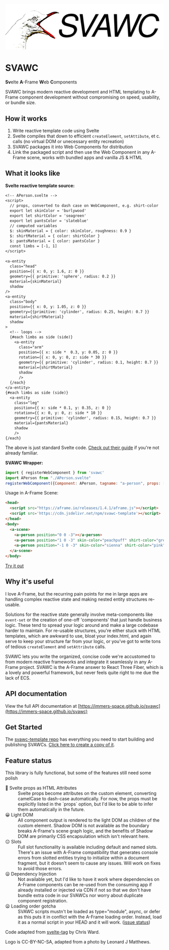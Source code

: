 ![logo - cartoon seagul with a wide open beak and the letters S V A W C](./readme_files/svawc%20logo.png)

# SVAWC

**Sv**elte **A**-Frame **W**eb **C**omponents

SVAWC brings modern reactive development and HTML templating to A-Frame component development without compromising on speed, usability, or bundle size. 

## How it works

1. Write reactive template code using Svelte
1. Svelte compiles that down to efficient `createElement`, `setAttibute`, et c. calls (no virtual DOM or unecessary entity recreation)
2. SVAWC packages it into Web Components for distribution
3. Link the packaged script and then use the Web Component in any A-Frame scene, works with bundled apps and vanilla JS & HTML

## What it looks like

**Svelte reactive template source:**

```Svelte
<!-- APerson.svelte -->
<script>
  // props, converted to dash case on WebComponent, e.g. shirt-color
  export let skinColor = 'burlywood'
  export let shirtColor = 'seagreen'
  export let pantsColor = 'slateblue'
  // computed variables
  $: skinMaterial = { color: skinColor, roughness: 0.9 }
  $: shirtMaterial = { color: shirtColor }
  $: pantsMaterial = { color: pantsColor }
  const limbs = [-1, 1]
</script>

<a-entity
  class="head" 
  position={{ x: 0, y: 1.6, z: 0 }}
  geometry={{ primitive: 'sphere', radius: 0.2 }}
  material={skinMaterial}
  shadow
/>
<a-entity
  class="body"
  position={{ x: 0, y: 1.05, z: 0 }}
  geometry={{primitive: 'cylinder', radius: 0.25, height: 0.7 }}
  material={shirtMaterial}
  shadow
>
  <!-- loops -->
  {#each limbs as side (side)}
    <a-entity
      class="arm"
      position={{ x: side *  0.3, y: 0.05, z: 0 }}
      rotation={{ x: 0, y: 0, z: side * 30 }}
      geometry={{ primitive: 'cylinder', radius: 0.1, height: 0.7 }}
      material={shirtMaterial}
      shadow
      />
  {/each}
</a-entity>
{#each limbs as side (side)}
  <a-entity
    class="leg"
    position={{ x: side * 0.1, y: 0.35, z: 0 }}
    rotation={{ x: 0, y: 0, z: side * 10 }}
    geometry={{ primitive: 'cylinder', radius: 0.15, height: 0.7 }}
    material={pantsMaterial}
    shadow
    />
{/each}
```

The above is just standard Svelte code.
[Check out their guide](https://svelte.dev/tutorial/basics) if you're not already familiar.

**SVAWC Wrapper:**

```js
import { registerWebComponent } from 'svawc'
import APerson from "./APerson.svelte"
registerWebComponent({Component: APerson, tagname: "a-person", props: ["skinColor", "shirtColor", "pantsColor"] })
```


Usage in A-Frame Scene:

```html
<head>
  <script src="https://aframe.io/releases/1.4.1/aframe.js"></script>
  <script src='https://cdn.jsdelivr.net/npm/svawc-template'></script>
</head>
<body>
  <a-scene>
    <a-person position="0 0 -3"></a-person>
    <a-person position="1 0 -3" skin-color="peachpuff" shirt-color="grey" pants-color="darkgrey"></a-person>
    <a-person position="-1 0 -3" skin-color="sienna" shirt-color="pink" pants-color="white"></a-person>
  </a-scene>
</body>
```

[Try it out](https://momentous-jelly-secure.glitch.me/)

## Why it's useful

I love A-Frame, but the recurring pain points for me in large apps are handling complex reactive state
and making nested entity structures re-usable.

Solutions for the reactive state generally involve meta-components
like `event-set` or the creation of one-off 'components' that just handle business logic.
These tend to spread your logic around and make a large codebase harder to maintain.
For re-usable structures, you're either stuck with HTML templates, which are awkward to use, bloat your index.html,
and again serve to keep your structure far from your logic, or you've got to write tons of tedious
`createElement` and `setAttribute` calls.

SVAWC lets you write the organized, concise code we're accustomed to from modern
reactive frameworks and integrate it seamlessly in any A-Frame project. SVAWC is
the A-Frame answer to React Three Fiber, which is a lovely and powerful framework,
but never feels quite right to me due the lack of ECS.

## API documentation

View the full API documentation at
[https://immers-space.github.io/svawc](https://immers-space.github.io/svawc)

## Get Started

The [svawc-template repo](https://github.com/immers-space/svawc-template/generate) has everything you need to start building and publishing SVAWCs.
[Click here to create a copy of it](https://github.com/immers-space/svawc-template/generate).

## Feature status

This library is fully functional, but some of the features still need some polish

<dl>
  <dt>🙂 Svelte props as HTML Attributes</dt>
  <dd>
    Svelte props become attributes on the custom element, converting camelCase to dash-case
    automatically. For now, the props must be explicitly listed in the `props` option, but
    I'd like to be able to infer them automatically in the future.
  </dd>
  <dt>😀 Light DOM</dt>
  <dd>
    All component output is rendered to the light DOM as children of the custom element.
    Shadow DOM is not available as the boundary breaks A-Frame's scene graph logic,
    and the benefits of Shadow DOM are primarily CSS encapsulation which isn't relevant here.
  </dd>
  <dt>😐 Slots</dt>
  <dd>
    Full slot functionality is available including default and named slots.
    There's an issue with A-Frame compatibility that generates console errors from slotted
    entities trying to initialize within a document fragment, but it doesn't seem to cause
    any issues. Will work on fixes to avoid those errors.
  </dd>
  <dt>😦 Dependency Injection</dt>
  <dd>
    Not available yet, but I'd like to have it work where dependencies on A-Frame components can be
    re-used from the consuming app if already installed or injected via CDN if not so that we don't
    have bundle extra code in our SVAWCs nor worry about duplicate component registration.
  </dd>
  <dt>😦 Loading order gotcha</dt>
  <dd>
    SVAWC scripts mustn't be loaded as type="module", async, or defer as this puts it in
    conflict with the A-Frame loading order. Instead, load it as a normal script in your HEAD
    and it will work.
    (<a href="https://github.com/aframevr/aframe/issues/5228">issue status</a>)
  </dd>
</dl>


Code adapted from [svelte-tag](https://github.com/crisward/svelte-tag) by Chris Ward.

Logo is CC-BY-NC-SA, adapted from a photo by Leonard J Matthews. 
